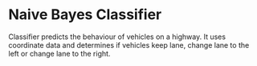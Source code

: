 # Naive Bayes Classifier

Classifier predicts the behaviour of vehicles on a highway. It uses coordinate data and determines if vehicles keep lane, change lane to the left or change lane to the right.
